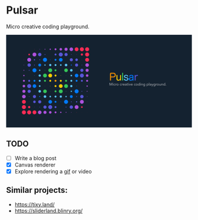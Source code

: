 # Pulsar

Micro creative coding playground.

[![Pulsar](./src/public/pulsar.png)](https://muffinman.io/pulsar)

## TODO

- [ ] Write a blog post
- [x] Canvas renderer
- [x] Explore rendering a [gif](https://muffinman.io/pulsar/gif.html) or video

## Similar projects:

- https://tixy.land/
- https://sliderland.blinry.org/
